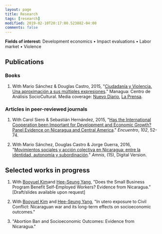 ```yaml
---
layout: page
title: Research
tags: [research]
modified: 2019-02-10T20:17:00.523882-04:00
comments: false
---
```


**Fields of interest:** Development economics • Impact evaluations • Labor market • Violence

## Publications

### Books
1. With Mario Sánchez & Douglas Castro, 2015, "[Ciudadanía y Violencia. Una aproximación a sus múltiples expresiones](http://biblioteca.clacso.edu.ar/Nicaragua/casc-uca/20150313124733/Ciudadania-y-violencia.pdf)." Managua: Centro de Análisis SocioCultural. Media coverage: [Nuevo Diario](https://www.elnuevodiario.com.ni/nacionales/330085-conocido-puede-convertirse-su-peor-pesadilla/), [La Prensa](https://www.laprensa.com.ni/2014/09/07/nacionales/211038-comunidad-vela-por-su-seguridad).

### Articles in peer-reviewed journals
1. With Carol Siero & Sebastián Hernández, 2015, "[Has the International Cooperation been Important for Development and Economic Growth? Panel Evidence on Nicaragua and Central America](http://www.uca.edu.ni/2/images/Revista-Encuentro/Revistas/e102/art-5.pdf)." _Encuentro_, _102_, 52-74.

2. With Mario Sánchez, Douglas Castro & Jorge Guerra, 2016, "[Movimientos sociales y acción colectiva en Nicaragua: entre la identidad, autonomía y subordinación](https://amnis.revues.org/2813)." _Amnis_, (15), Digital Version.

## Selected works in progress

1. With [Booyuel Kim](https://sites.google.com/site/booyuelkim/home)and [Hee-Seung Yang](https://sites.google.com/site/heeseungyang/), "Does the Small Business Program Benefit Self-Employed Workers? Evidence from Nicaragua.” [Draft/slides available upon request]

2. With [Booyuel Kim](https://sites.google.com/site/booyuelkim/home) and [Hee-Seung Yang](https://sites.google.com/site/heeseungyang/), "In utero exposure to Civil Conflict: Nicaraguan war and its long-term effects on socioeconomic outcomes."

2. "Abortion Ban and Socioeconomic Outcomes: Evidence from Nicaragua."

